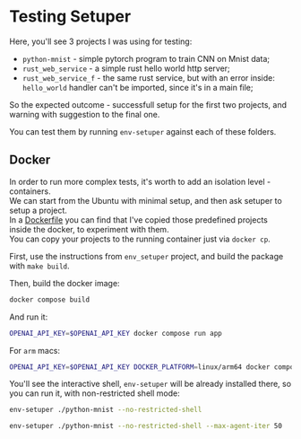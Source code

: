 # Testing Setuper 

Here, you'll see 3 projects I was using for testing:  
  - `python-mnist` - simple pytorch program to train CNN on Mnist data;  
  - `rust_web_service` - a simple rust hello world http server;  
  - `rust_web_service_f` - the same rust service, but with an error inside: `hello_world` handler can't be imported, since it's in a main file;  

So the expected outcome - successfull setup for the first two projects, and warning with suggestion to the final one.  

You can test them by running `env-setuper` against each of these folders.  

## Docker 

In order to run more complex tests, it's worth to add an isolation level - containers.  
We can start from the Ubuntu with minimal setup, and then ask setuper to setup a project.  
In a [Dockerfile](./Dockerfile) you can find that I've copied those predefined projects inside the docker, to experiment with them.  
You can copy your projects to the running container just via `docker cp`.  

First, use the instructions from `env_setuper` project, and build the package with `make build`.  

Then, build the docker image:  
```sh
docker compose build
```  

And run it: 
```sh
OPENAI_API_KEY=$OPENAI_API_KEY docker compose run app
```  

For `arm` macs:
```sh
OPENAI_API_KEY=$OPENAI_API_KEY DOCKER_PLATFORM=linux/arm64 docker compose run app
```

You'll see the interactive shell, `env-setuper` will be already installed there, so you can run it, with non-restricted shell mode:  
```sh
env-setuper ./python-mnist --no-restricted-shell
```  
```sh
env-setuper ./python-mnist --no-restricted-shell --max-agent-iter 50
```
